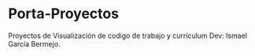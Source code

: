 # Porta-Proyectos
Proyectos de Visualización de codigo de trabajo y currículum Dev: Ismael García Bermejo.
